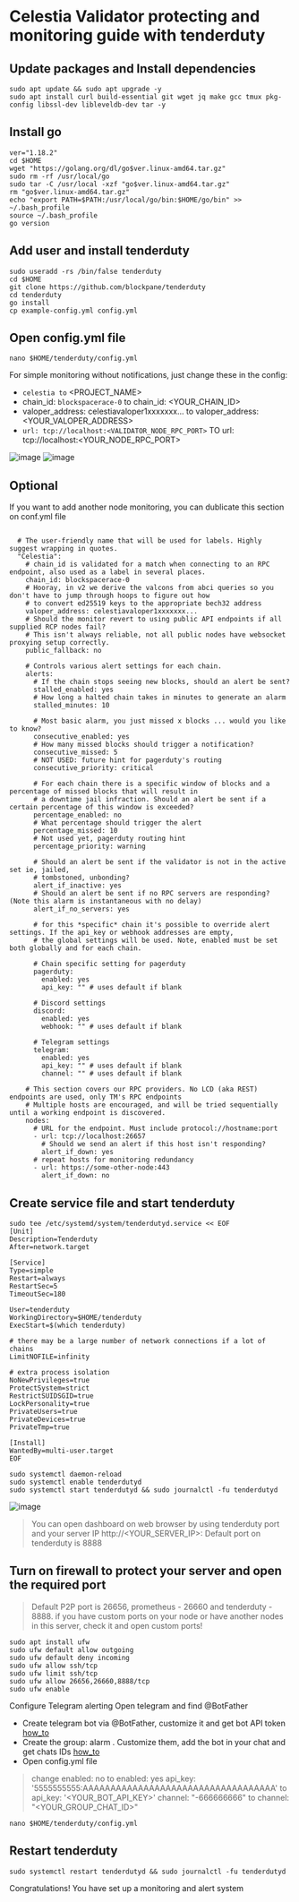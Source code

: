 # Celestia Validator protecting and monitoring guide with tenderduty

## Update packages and Install dependencies

~~~
sudo apt update && sudo apt upgrade -y
sudo apt install curl build-essential git wget jq make gcc tmux pkg-config libssl-dev libleveldb-dev tar -y
~~~

## Install go

~~~
ver="1.18.2"
cd $HOME
wget "https://golang.org/dl/go$ver.linux-amd64.tar.gz"
sudo rm -rf /usr/local/go
sudo tar -C /usr/local -xzf "go$ver.linux-amd64.tar.gz"
rm "go$ver.linux-amd64.tar.gz"
echo "export PATH=$PATH:/usr/local/go/bin:$HOME/go/bin" >> ~/.bash_profile
source ~/.bash_profile
go version
~~~

## Add user and install tenderduty

~~~
sudo useradd -rs /bin/false tenderduty
cd $HOME
git clone https://github.com/blockpane/tenderduty
cd tenderduty
go install
cp example-config.yml config.yml
~~~

## Open config.yml file 

~~~
nano $HOME/tenderduty/config.yml
~~~

For simple monitoring without notifications, just change these in the config:
- `celestia to` <PROJECT_NAME>
- chain_id: `blockspacerace-0` to chain_id: <YOUR_CHAIN_ID> 
- valoper_address: celestiavaloper1xxxxxxx... to valoper_address: <YOUR_VALOPER_ADDRESS>
- `url: tcp://localhost:<VALIDATOR_NODE_RPC_PORT>` TO url: tcp://localhost:<YOUR_NODE_RPC_PORT>

<img src="https://github.com/itrocket-team/testnet_guides/blob/main/utils/basket/celestia_1.jpg" alt="image" style="max-width: 100%;">
<img src="https://github.com/itrocket-team/testnet_guides/blob/main/utils/basket/celestia_1.jpg" alt="image" style="max-width: 100%;">

## Optional 
If you want to add another node monitoring, you can dublicate this section on conf.yml file

~~~chains:

  # The user-friendly name that will be used for labels. Highly suggest wrapping in quotes.
  "Celestia":
    # chain_id is validated for a match when connecting to an RPC endpoint, also used as a label in several places.
    chain_id: blockspacerace-0
    # Hooray, in v2 we derive the valcons from abci queries so you don't have to jump through hoops to figure out how
    # to convert ed25519 keys to the appropriate bech32 address
    valoper_address: celestiavaloper1xxxxxxx...
    # Should the monitor revert to using public API endpoints if all supplied RCP nodes fail?
    # This isn't always reliable, not all public nodes have websocket proxying setup correctly.
    public_fallback: no

    # Controls various alert settings for each chain.
    alerts:
      # If the chain stops seeing new blocks, should an alert be sent?
      stalled_enabled: yes
      # How long a halted chain takes in minutes to generate an alarm
      stalled_minutes: 10

      # Most basic alarm, you just missed x blocks ... would you like to know?
      consecutive_enabled: yes
      # How many missed blocks should trigger a notification?
      consecutive_missed: 5
      # NOT USED: future hint for pagerduty's routing
      consecutive_priority: critical

      # For each chain there is a specific window of blocks and a percentage of missed blocks that will result in
      # a downtime jail infraction. Should an alert be sent if a certain percentage of this window is exceeded?
      percentage_enabled: no
      # What percentage should trigger the alert
      percentage_missed: 10
      # Not used yet, pagerduty routing hint
      percentage_priority: warning

      # Should an alert be sent if the validator is not in the active set ie, jailed,
      # tombstoned, unbonding?
      alert_if_inactive: yes
      # Should an alert be sent if no RPC servers are responding? (Note this alarm is instantaneous with no delay)
      alert_if_no_servers: yes

      # for this *specific* chain it's possible to override alert settings. If the api_key or webhook addresses are empty,
      # the global settings will be used. Note, enabled must be set both globally and for each chain.

      # Chain specific setting for pagerduty
      pagerduty:
        enabled: yes
        api_key: "" # uses default if blank

      # Discord settings
      discord:
        enabled: yes
        webhook: "" # uses default if blank

      # Telegram settings
      telegram:
        enabled: yes
        api_key: "" # uses default if blank
        channel: "" # uses default if blank

    # This section covers our RPC providers. No LCD (aka REST) endpoints are used, only TM's RPC endpoints
    # Multiple hosts are encouraged, and will be tried sequentially until a working endpoint is discovered.
    nodes:
      # URL for the endpoint. Must include protocol://hostname:port
      - url: tcp://localhost:26657
        # Should we send an alert if this host isn't responding?
        alert_if_down: yes
      # repeat hosts for monitoring redundancy
      - url: https://some-other-node:443
        alert_if_down: no
~~~

## Create service file and start tenderduty

~~~
sudo tee /etc/systemd/system/tenderdutyd.service << EOF
[Unit]
Description=Tenderduty
After=network.target

[Service]
Type=simple
Restart=always
RestartSec=5
TimeoutSec=180

User=tenderduty
WorkingDirectory=$HOME/tenderduty
ExecStart=$(which tenderduty)

# there may be a large number of network connections if a lot of chains
LimitNOFILE=infinity

# extra process isolation
NoNewPrivileges=true
ProtectSystem=strict
RestrictSUIDSGID=true
LockPersonality=true
PrivateUsers=true
PrivateDevices=true
PrivateTmp=true

[Install]
WantedBy=multi-user.target
EOF
~~~

~~~
sudo systemctl daemon-reload
sudo systemctl enable tenderdutyd
sudo systemctl start tenderdutyd && sudo journalctl -fu tenderdutyd
~~~

<img src="https://github.com/itrocket-team/testnet_guides/blob/main/utils/basket/celestia_3.jpg" alt="image" style="max-width: 100%;">

> You can open dashboard on web browser by using tenderduty port and your server IP http://<YOUR_SERVER_IP>:<PORT>
Default port on tenderduty is 8888

## Turn on firewall to protect your server and open the required port
>Default P2P port is 26656, prometheus - 26660 and tenderduty - 8888. if you have custom ports on your node or have another nodes in this server, check it and open custom ports!

~~~
sudo apt install ufw 
sudo ufw default allow outgoing 
sudo ufw default deny incoming 
sudo ufw allow ssh/tcp 
sudo ufw limit ssh/tcp 
sudo ufw allow 26656,26660,8888/tcp
sudo ufw enable
~~~

Configure Telegram alerting
Open telegram and find @BotFather 
- Create telegram bot via @BotFather, customize it and get bot API token [how_to](https://www.siteguarding.com/en/how-to-get-telegram-bot-api-token)
- Create the group: alarm . Customize them, add the bot in your chat and get chats IDs [how_to](https://stackoverflow.com/questions/32423837/telegram-bot-how-to-get-a-group-chat-id)
- Open config.yml file 
>change enabled: no to enabled: yes
api_key: '5555555555:AAAAAAAAAAAAAAAAAAAAAAAAAAAAAAAAAAA' to  api_key: '<YOUR_BOT_API_KEY>'
channel: "-666666666" to channel: "<YOUR_GROUP_CHAT_ID>"

~~~
nano $HOME/tenderduty/config.yml
~~~

## Restart tenderduty

~~~
sudo systemctl restart tenderdutyd && sudo journalctl -fu tenderdutyd
~~~

Congratulations! You have set up a monitoring and alert system
